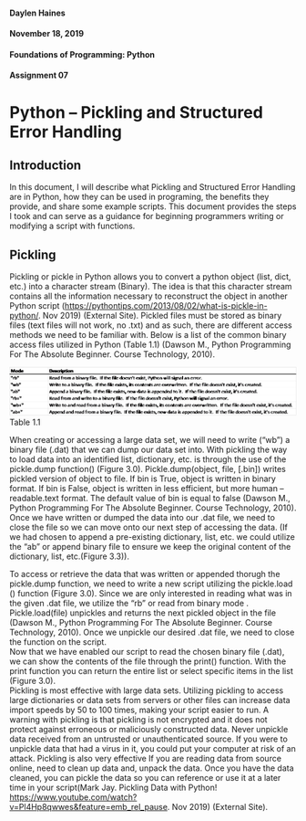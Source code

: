 #### Daylen Haines
#### November 18, 2019
#### Foundations of Programming:  Python
#### Assignment 07

# Python – Pickling and Structured Error Handling

## Introduction
In this document, I will describe what Pickling and Structured Error Handling are in Python, how they can be used in programing, the benefits they provide, and share some example scripts.  This document provides the steps I took and can serve as a guidance for beginning programmers writing or modifying a script with functions.  

## Pickling
Pickling or pickle in Python allows you to convert a python object (list, dict, etc.) into a character stream (Binary).  The idea is that this character stream contains all the information necessary to reconstruct the object in another Python script (https://pythontips.com/2013/08/02/what-is-pickle-in-python/. Nov 2019) (External Site).  Pickled files must be stored as binary files (text files will not work, no .txt) and as such, there are different access methods we need to be familiar with.  Below is a list of the common binary access files utilized in Python (Table 1.1) (Dawson M., Python Programming For The Absolute Beginner. Course Technology, 2010).  

![Table1.1](https://github.com/dhaines44/ITFnd100-Mod07/blob/master/docs/Table1.1-Assignment07.png "Table 1.1")
                                                      Table 1.1
                                                      
When creating or accessing a large data set, we will need to write (“wb”) a binary file (.dat) that we can dump our data set into.  With pickling the way to load data into an identified list, dictionary, etc. is through the use of the pickle.dump function() (Figure 3.0).  Pickle.dump(object, file, [.bin]) writes pickled version of object to file. If bin is True, object is written in binary format.  If bin is False, object is written in less efficient, but more human –readable.text format.  The default value of bin is equal to false (Dawson M., Python Programming For The Absolute Beginner. Course Technology, 2010).  Once we have written or dumped the data into our .dat file, we need to close the file so we can move onto our next step of accessing the data. (If we had chosen to append a pre-existing dictionary, list, etc. we could utilize the “ab” or append binary file to ensure we keep the original content of the dictionary, list, etc.(Figure 3.3)).

To access or retrieve the data that was written or appended thorugh the pickle.dump function, we need to write a new script utilizing the pickle.load () function (Figure 3.0). Since we are only interested in reading what was in the given .dat file, we utilize the “rb” or read from binary mode .  Pickle.load(file) unpickles and returns the next pickled object in the file (Dawson M., Python Programming For The Absolute Beginner. Course Technology, 2010).  Once we unpickle our desired .dat file, we need to close the function on the script.  
Now that we have enabled our script to read the chosen binary file (.dat), we can show the contents of the file through the print() function.  With the print function you can return the entire list or select specific items in the list (Figure 3.0).  
 Pickling is most effective with large data sets.  Utilizing pickling to access large dictionaries or data sets from servers or other files can increase data import speeds by 50 to 100 times, making your script easier to run.  A warning with pickling is that pickling is not encrypted and it does not protect against erroneous or maliciously constructed data.  Never unpickle data received from an untrusted or unauthenticated source.  If you were to unpickle data that had a virus in it, you could put your computer at risk of an attack.  Pickling is also very effective If you are reading data from source online, need to clean up data and, unpack the data.  Once you have the data cleaned, you can pickle the data so you can reference or use it at a later time in your script(Mark Jay. Pickling Data with Python! https://www.youtube.com/watch?v=Pl4Hp8qwwes&feature=emb_rel_pause. Nov 2019) (External Site).
